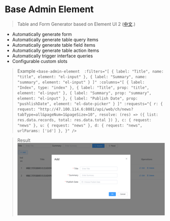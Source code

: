 # Base Admin Element

> Table and Form Generator based on Element UI 2 ([中文](/README-zh.md).)

- Automatically generate form
- Automatically generate table query items
- Automatically generate table field items
- Automatically generate table action items
- Automatically trigger interface queries
- Configurable custom slots

> Example
`
<base-admin-element 
  :filters="[
    { label: "Title", name: "title", element: "el-input" },
    { label: "Summary", name: "summary", element: "el-input" }
  ]"
  :columns="[
    { label: "Index", type: "index" },
    { label: "Title", prop: "title", element: "el-input" },
    { label: "Summary", prop: "summary", element: "el-input" },
    { label: "Publish Date", prop: "pushlishDate", element: "el-date-picker" }
  ]"
  :requests="{
    r: {
        request: "http://47.100.114.6:8081/api/web/ch/news?tabType=all&pageNum=1&pageSize=10", resolve: (res) => ({
            list: res.data.records,
            total: res.data.total
        })
    },
    c: { request: "news" },
    u: { request: "news" },
    d: { request: "news", urlParams: ['id'] },
  }"
   />
`

> Result
![Table generated with form!](/assets/ss.PNG "Table generated with form")